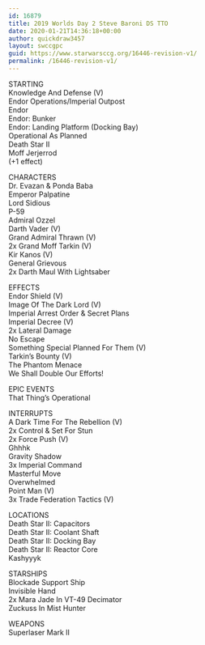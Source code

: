 ```yaml
---
id: 16879
title: 2019 Worlds Day 2 Steve Baroni DS TTO
date: 2020-01-21T14:36:18+00:00
author: quickdraw3457
layout: swccgpc
guid: https://www.starwarsccg.org/16446-revision-v1/
permalink: /16446-revision-v1/
---
```

STARTING  
Knowledge And Defense (V)  
Endor Operations/Imperial Outpost  
Endor  
Endor: Bunker  
Endor: Landing Platform (Docking Bay)  
Operational As Planned  
Death Star II  
Moff Jerjerrod  
(+1 effect)

CHARACTERS  
Dr. Evazan & Ponda Baba  
Emperor Palpatine  
Lord Sidious  
P-59  
Admiral Ozzel  
Darth Vader (V)  
Grand Admiral Thrawn (V)  
2x Grand Moff Tarkin (V)  
Kir Kanos (V)  
General Grievous  
2x Darth Maul With Lightsaber

EFFECTS  
Endor Shield (V)  
Image Of The Dark Lord (V)  
Imperial Arrest Order & Secret Plans  
Imperial Decree (V)  
2x Lateral Damage  
No Escape  
Something Special Planned For Them (V)  
Tarkin&#8217;s Bounty (V)  
The Phantom Menace  
We Shall Double Our Efforts!

EPIC EVENTS  
That Thing&#8217;s Operational

INTERRUPTS  
A Dark Time For The Rebellion (V)  
2x Control & Set For Stun  
2x Force Push (V)  
Ghhhk  
Gravity Shadow  
3x Imperial Command  
Masterful Move  
Overwhelmed  
Point Man (V)  
3x Trade Federation Tactics (V)

LOCATIONS  
Death Star II: Capacitors  
Death Star II: Coolant Shaft  
Death Star II: Docking Bay  
Death Star II: Reactor Core  
Kashyyyk

STARSHIPS  
Blockade Support Ship  
Invisible Hand  
2x Mara Jade In VT-49 Decimator  
Zuckuss In Mist Hunter

WEAPONS  
Superlaser Mark II